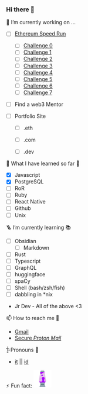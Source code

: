 ### Hi there 👋


<!-- **ar4s-eth/ar4s-eth** is a ✨ _special_ ✨ repository because its `README.md` (this file) appears on your GitHub profile.

Here are some ideas to get you started:-->

🔭 I’m currently working on ... 
  - [ ] [Ethereum Speed Run](https://speedrunethereum.com/)
    - [ ] [Challenge 0](https://speedrunethereum.com/challenge/simple-nft-example)
    - [ ] [Challenge 1](https://speedrunethereum.com/challenge/decentralized-stakin)
    - [ ] [Challenge 2](https://speedrunethereum.com/challenge/token-vendor)
    - [ ] [Challenge 3]()
    - [ ] [Challenge 4]()
    - [ ] [Challenge 5]()
    - [ ] [Challenge 6]()
    - [ ] [Challenge 7]()
  - [ ] Find a web3 Mentor

   
  - [ ] Portfolio Site
    - [ ] .eth
    - [ ] .com
    - [ ] .dev
  
      
🍱 What I have learned so far 🫠
  - [x] Javascript
  - [x] PostgreSQL
  - [ ] RoR
  - [ ] Ruby
  - [ ] React Native
  - [ ] Github
  - [ ] Unix

<!--START_SECTION:learn-->
<!--END_SECTION:learn-->

🪜 I’m currently learning 📚 
  - [ ] Obsidian 
     - [ ] Markdown
  - [ ] Rust
  - [ ] Typescript 
  - [ ] GraphQL
  - [ ] huggingface 
  - [ ] spaCy
  - [ ] Shell (bash/zsh/fish)
  - [ ] dabbling in *nix

  - Jr Dev - All of the above <3

📫 How to reach me 📨
  - [Gmail](mailto:gh@ar4s.com)
  - [Secure *Proton Mail*](mailto:gh@secure.ar4s.com)
  
Ƭ̵̬̊ Pronouns 🌈
  - [it](https://www.google.ca/imgres?imgurl=https%3A%2F%2Fc.tenor.com%2F8i7vcPpzmu4AAAAC%2Fit-movie.gif&imgrefurl=https%3A%2F%2Ftenor.com%2Fview%2Fit-movie-clown-dance-off-gif-9713727&tbnid=nrckva0ebC96OM&vet=12ahUKEwj1ueXw2PX3AhVCXs0KHRBjBNMQMygAegQIARAl..i&docid=U1Yx9pdvVOygIM&w=498&h=278&q=pennywise%20dancing%20gif&hl=en&ved=2ahUKEwj1ueXw2PX3AhVCXs0KHRBjBNMQMygAegQIARAl) || [id](https://giphy.com/embed/10ewMyvSHTjzwY)
 
⚡ Fun fact:
  ![Lavaduck: debugging tool](assets/lava-duck.png)


